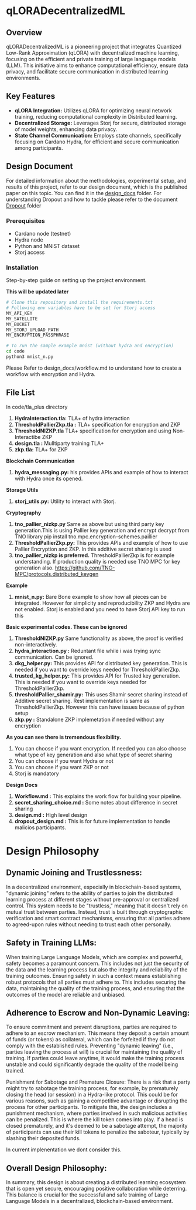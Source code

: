 # qLORADecentralizedML

## Overview
qLORADecentralizedML is a pioneering project that integrates Quantized Low-Rank Approximation (qLORA) with decentralized machine learning, focusing on the efficient and private training of large language models (LLM). This initiative aims to enhance computational efficiency, ensure data privacy, and facilitate secure communication in distributed learning environments.

## Key Features
- **qLORA Integration:** Utilizes qLORA for optimizing neural network training, reducing computational complexity in Distributed learning.
- **Decentralized Storage:** Leverages Storj for secure, distributed storage of model weights, enhancing data privacy.
- **State Channel Communication:** Employs state channels, specifically focusing on Cardano Hydra, for efficient and secure communication among participants.


## Design Document
For detailed information about the methodologies, experimental setup, and results of this project, refer to our design document, which is the published paper on this topic. You can find it in the [design_docs](/design_docs) folder.
For understanding Dropout and how to tackle please refer to the document [Dropout](/design_docs) folder 


### Prerequisites
- Cardano node (testnet)
- Hydra node
- Python and MNIST dataset
- Storj access

### Installation
Step-by-step guide on setting up the project environment.

**This will be updated later**

```bash
# Clone this repository and install the requirements.txt
# Following env variables have to be set for Storj access
MY_API_KEY
MY_SATELLITE
MY_BUCKET
MY_STORJ_UPLOAD_PATH
MY_ENCRYPTION_PASSPHRASE

# To run the sample example mnist (without hydra and encryption)
cd code
python3 mnist_n.py
```

Please Refer to design_docs/workflow.md to understand how to create a workflow with encryption and Hydra.

## File List

In code/tla_plus directory
1. **HydraInteraction.tla:** TLA+ of hydra interaction
2. **ThresholdPallierZkp.tla :** TLA+ specification for encryption and ZKP
3. **ThresholdNIZKP.tla** TLA+ specification for encryption and using Non-Interactibe ZKP
4. **design.tla :** Mulltiparty training TLA+
5. **zkp.tla:** TLA+ for ZKP

**Blockchain Communication**
1. **hydra_messaging.py:** his provides APIs and example of how to interact with Hydra once its opened.

**Storage Utils**
1. **storj_utils.py:** Utility to interact with Storj.

**Cryptography**
1. **tno_pallier_nizkp.py** Same as above but using third party key generation.This is using Pallier key generation and encrypt decrypt from TNO library pip install tno.mpc.encryption-schemes.paillier
2. **ThresholdPallierZkp.py:** This provides APIs and example of how to use Pallier Encryption and ZKP. In this additive secret sharing is used
3. **tno_pallier_nizkp is preferred.** ThresholdPallierZkp is for example understanding. If production quality is needed use TNO MPC for key generation also. https://github.com/TNO-MPC/protocols.distributed_keygen


**Example**
1. **mnist_n.py:** Bare Bone example to show how all pieces can be integrated. However for simplicity and reproducibility ZKP and Hydra are not enabled. Storj is enabled and you need to have Storj API key to run this

**Basic experimental codes. These can be ignored**
1. **ThresholdNIZKP.py** Same functionality as above, the proof is verified non-interactively.
2. **hydra_interaction.py :** Reduntant file while i was trying sync communication. Can be ignored.
3. **dkg_helper.py:** This provides API for distributed key generation. This is needed if you want to override keys needed for ThresholdPallierZkp.
4. **trusted_kg_helper.py:**  This provides API for Trusted key generation. This is needed if you want to override keys needed for ThresholdPallierZkp.
5. **thresholdPallier_shamir.py:** This uses Shamir secret sharing instead of Additive secret sharing. Rest implementation is same as ThresholdPallierZkp. However this can have issues because of python setup
6. **zkp.py :** Standalone ZKP implemetation if needed without any encryption


 





**As you can see there is tremendous flexibility.**
1. You can choose if you want encryption. If needed you can also choose what type of key generation and also what type of secret sharing
2. You can choose if you want Hydra or not
3. You can choose if you want ZKP or not
4. Storj is mandatory


**Design Docs**
1. **Workflow.md :** This explains the work flow for building your pipeline.
2. **secret_sharing_choice.md :** Some notes about difference in secret sharing
3. **design.md :**  High level design
4. **dropout_design.md :**  This is for future implementation to handle malicios participants.


# Design Philosophy
## Dynamic Joining and Trustlessness:
In a decentralized environment, especially in blockchain-based systems, "dynamic joining" refers to the ability of parties to join the distributed learning process at different stages without pre-approval or centralized control.
This system needs to be "trustless," meaning that it doesn't rely on mutual trust between parties. Instead, trust is built through cryptographic verification and smart contract mechanisms, ensuring that all parties adhere to agreed-upon rules without needing to trust each other personally.

## Safety in Training LLMs:
When training Large Language Models, which are complex and powerful, safety becomes a paramount concern. This includes not just the security of the data and the learning process but also the integrity and reliability of the training outcomes.
Ensuring safety in such a context means establishing robust protocols that all parties must adhere to. This includes securing the data, maintaining the quality of the training process, and ensuring that the outcomes of the model are reliable and unbiased.

## Adherence to Escrow and Non-Dynamic Leaving:
To ensure commitment and prevent disruptions, parties are required to adhere to an escrow mechanism. This means they deposit a certain amount of funds (or tokens) as collateral, which can be forfeited if they do not comply with the established rules.
Preventing "dynamic leaving" (i.e., parties leaving the process at will) is crucial for maintaining the quality of training. If parties could leave anytime, it would make the training process unstable and could significantly degrade the quality of the model being trained.

Punishment for Sabotage and Premature Closure:
There is a risk that a party might try to sabotage the training process, for example, by prematurely closing the head (or session) in a Hydra-like protocol. This could be for various reasons, such as gaining a competitive advantage or disrupting the process for other participants.
To mitigate this, the design includes a punishment mechanism, where parties involved in such malicious activities can be penalized. This is where the kill token comes into play. If a head is closed prematurely, and it's deemed to be a sabotage attempt, the majority of participants can use their kill tokens to penalize the saboteur, typically by slashing their deposited funds.

In current implenentation we dont consider this.

## Overall Design Philosophy:


In summary, this design is about creating a distributed learning ecosystem that is open yet secure, encouraging positive collaboration while deterring. This balance is crucial for the successful and safe training of Large Language Models in a decentralized, blockchain-based environment.
